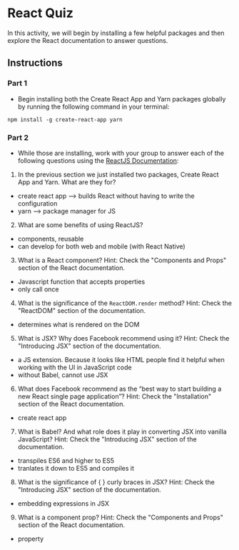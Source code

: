# React Quiz

In this activity, we will begin by installing a few helpful packages and then explore the React documentation to answer questions.

## Instructions

### Part 1

* Begin installing both the Create React App and Yarn packages globally by running the following command in your terminal:

`npm install -g create-react-app yarn`

### Part 2

* While those are installing, work with your group to answer each of the following questions using the [ReactJS Documentation](https://facebook.github.io/react/):

1. In the previous section we just installed two packages, Create React App and Yarn. What are they for?
- create react app --> builds React without having to write the configuration
- yarn --> package manager for JS

2. What are some benefits of using ReactJS?
- components, reusable
- can develop for both web and mobile (with React Native)

3. What is a React component? Hint: Check the "Components and Props" section of the React documentation.
- Javascript function that accepts properties
- only call once 

4. What is the significance of the `ReactDOM.render` method? Hint: Check the "ReactDOM" section of the documentation.
- determines what is rendered on the DOM

5. What is JSX? Why does Facebook recommend using it? Hint: Check the "Introducing JSX" section of the documentation.
- a JS extension. Because it looks like HTML people find it helpful when working with the UI in JavaScript code
- without Babel, cannot use JSX

6. What does Facebook recommend as the “best way to start building a new React single page application”? Hint: Check the "Installation" section of the React documentation.
- create react app

7. What is Babel? And what role does it play in converting JSX into vanilla JavaScript? Hint: Check the "Introducing JSX" section of the documentation.
- transpiles ES6 and higher to ES5
- tranlates it down to ES5 and compiles it

8. What is the significance of { } curly braces in JSX? Hint: Check the "Introducing JSX" section of the documentation.
- embedding expressions in JSX

9. What is a component prop? Hint: Check the "Components and Props" section of the React documentation.
- property
